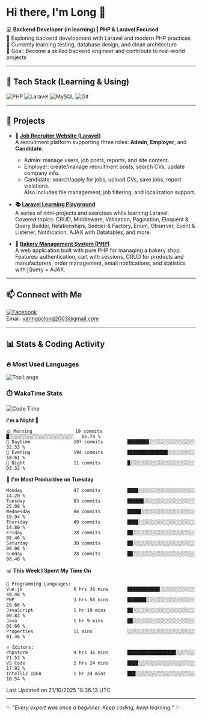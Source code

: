 # Hi there, I'm Long 👋

💻 **Backend Developer (in learning) | PHP & Laravel Focused**  
🚀 Exploring backend development with Laravel and modern PHP practices  
🌱 Currently learning testing, database design, and clean architecture  
🎯 Goal: Become a skilled backend engineer and contribute to real-world projects  

---

## 🔧 Tech Stack (Learning & Using)
![PHP](https://img.shields.io/badge/PHP-777BB4?style=for-the-badge&logo=php&logoColor=white)
![Laravel](https://img.shields.io/badge/Laravel-FF2D20?style=for-the-badge&logo=laravel&logoColor=white)
![MySQL](https://img.shields.io/badge/MySQL-005C84?style=for-the-badge&logo=mysql&logoColor=white)
![Git](https://img.shields.io/badge/Git-F05032?style=for-the-badge&logo=git&logoColor=white)

---

## 🚀 Projects

- **💼 [Job Recruiter Website (Laravel)](https://github.com/ngoclong712/web_moi_gioi_viec_lam)**  
  A recruitment platform supporting three roles: **Admin**, **Employer**, and **Candidate**.  
  - Admin: manage users, job posts, reports, and site content.  
  - Employer: create/manage recruitment posts, search CVs, update company info.  
  - Candidate: search/apply for jobs, upload CVs, save jobs, report violations.  
  Also includes file management, job filtering, and localization support.

- **📚 [Laravel Learning Playground](https://github.com/ngoclong712/web_laravel)**  
  A series of mini-projects and exercises while learning Laravel.  
  Covered topics: CRUD, Middleware, Validation, Pagination, Eloquent & Query Builder, Relationships, Seeder & Factory, Enum, Observer, Event & Listener, Notification, AJAX with Datatables, and more.  

- **🍞 [Bakery Management System (PHP)](https://github.com/ngoclong712/Bakery_Management_System)**  
  A web application built with pure PHP for managing a bakery shop.  
  Features: authentication, cart with sessions, CRUD for products and manufacturers, order management, email notifications, and statistics with jQuery + AJAX.    

---

## 📫 Connect with Me
[![Facebook](https://img.shields.io/badge/Facebook-1877F2?style=for-the-badge&logo=facebook&logoColor=white)](https://facebook.com/vanngoclong712)    
Email: vanngoclong2003@gmail.com

---

## 📊 Stats & Coding Activity

### 🔥 Most Used Languages
![Top Langs](https://github-readme-stats.vercel.app/api/top-langs/?username=ngoclong712&layout=compact&theme=radical)

### ⏱️ WakaTime Stats
<!--START_SECTION:waka-->
![Code Time](http://img.shields.io/badge/Code%20Time-82%20hrs%2044%20mins-blue)

**I'm a Night 🦉** 

```text
🌞 Morning                19 commits          █░░░░░░░░░░░░░░░░░░░░░░░░   05.74 % 
🌆 Daytime                107 commits         ████████░░░░░░░░░░░░░░░░░   32.33 % 
🌃 Evening                194 commits         ███████████████░░░░░░░░░░   58.61 % 
🌙 Night                  11 commits          █░░░░░░░░░░░░░░░░░░░░░░░░   03.32 % 
```
📅 **I'm Most Productive on Tuesday** 

```text
Monday                   47 commits          ████░░░░░░░░░░░░░░░░░░░░░   14.20 % 
Tuesday                  83 commits          ██████░░░░░░░░░░░░░░░░░░░   25.08 % 
Wednesday                66 commits          █████░░░░░░░░░░░░░░░░░░░░   19.94 % 
Thursday                 49 commits          ████░░░░░░░░░░░░░░░░░░░░░   14.80 % 
Friday                   28 commits          ██░░░░░░░░░░░░░░░░░░░░░░░   08.46 % 
Saturday                 30 commits          ██░░░░░░░░░░░░░░░░░░░░░░░   09.06 % 
Sunday                   28 commits          ██░░░░░░░░░░░░░░░░░░░░░░░   08.46 % 
```


📊 **This Week I Spent My Time On** 

```text
💬 Programming Languages: 
Vue.js                   6 hrs 38 mins       ████████████░░░░░░░░░░░░░   49.48 % 
PHP                      3 hrs 58 mins       ███████░░░░░░░░░░░░░░░░░░   29.66 % 
JavaScript               1 hr 19 mins        ██░░░░░░░░░░░░░░░░░░░░░░░   09.83 % 
Java                     1 hr 9 mins         ██░░░░░░░░░░░░░░░░░░░░░░░   08.66 % 
Properties               11 mins             ░░░░░░░░░░░░░░░░░░░░░░░░░   01.46 % 

🔥 Editors: 
PhpStorm                 9 hrs 36 mins       ██████████████████░░░░░░░   71.53 % 
VS Code                  2 hrs 24 mins       ████░░░░░░░░░░░░░░░░░░░░░   17.92 % 
IntelliJ IDEA            1 hr 24 mins        ███░░░░░░░░░░░░░░░░░░░░░░   10.54 % 
```


 Last Updated on 21/10/2025 18:36:13 UTC
<!--END_SECTION:waka-->


---

✨ *“Every expert was once a beginner. Keep coding, keep learning.”* ✨
<!--
**ngoclong712/ngoclong712** is a ✨ _special_ ✨ repository because its `README.md` (this file) appears on your GitHub profile.

Here are some ideas to get you started:

![Long's GitHub stats](https://github-readme-stats.vercel.app/api?username=ngoclong712&show_icons=true&theme=radical)  
- 🔭 I’m currently working on ...
- 🌱 I’m currently learning ...
- 👯 I’m looking to collaborate on ...
- 🤔 I’m looking for help with ...
- 💬 Ask me about ...
- 📫 How to reach me: ...
- 😄 Pronouns: ...
- ⚡ Fun fact: ...
-->
